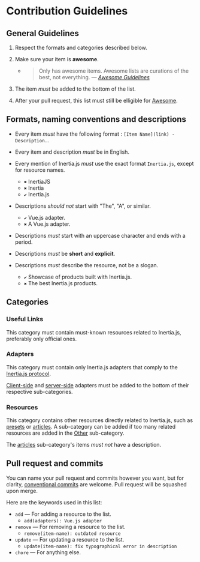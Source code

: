 # Contribution Guidelines

## General Guidelines

1. Respect the formats and categories described below.
2. Make sure your item is **awesome**.

   - > Only has awesome items. Awesome lists are curations of the best, not everything. _— [Awesome Guidelines](https://github.com/sindresorhus/awesome/blob/master/pull_request_template.md#requirements-for-your-awesome-list)_

3. The item _must_ be added to the bottom of the list.
4. After your pull request, this list must still be elligible for [Awesome](https://github.com/sindresorhus/awesome).

## Formats, naming conventions and descriptions

- Every item _must_ have the following format : `[Item Name](link) - Description.`.
- Every item and description _must_ be in English.
- Every mention of Inertia.js _must_ use the exact format `Inertia.js`, except for resource names.
  - `✖` InertiaJS
  - `✖` Inertia
  - `✔` Inertia.js
- Descriptions _should not_ start with "The", "A", or similar.
  - `✔` Vue.js adapter.
  - `✖` A Vue.js adapter.
- Descriptions _must_ start with an uppercase character and ends with a period.
- Descriptions _must_ be **short** and **explicit**.
- Descriptions _must_ describe the resource, not be a slogan.

  - `✔` Showcase of products built with Inertia.js.
  - `✖` The best Inertia.js products.

## Categories

### Useful Links

This category must contain must-known resources related to Inertia.js, preferably only official ones.

### Adapters

This category must contain only Inertia.js adapters that comply to the [Inertia.js protocol](https://inertiajs.com/the-protocol).

[Client-side](README.md#client-side) and [server-side](README.md#server-side) adapters must be added to the bottom of their respective sub-categories.

### Resources

This category contains other resources directly related to Inertia.js, such as [presets](README.md#presets) or [articles](README.md#articles). A sub-category can be added if too many related resources are added in the [Other](README.md#other) sub-category.

The [articles](README.md#articles) sub-category's items _must not_ have a description.

## Pull request and commits

You can name your pull request and commits however you want, but for clarity, [conventional commits](http://conventionalcommits.org/) are welcome. Pull request will be squashed upon merge.

Here are the keywords used in this list:

- `add` — For adding a resource to the list.
  - `add(adapters): Vue.js adapter`
- `remove` — For removing a resource to the list.
  - `remove(item-name): outdated resource`
- `update` — For updating a resource to the list.
  - `update(item-name): fix typographical error in description`
- `chore` — For anything else.
